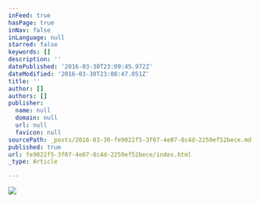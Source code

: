 ```yaml
---
inFeed: true
hasPage: true
inNav: false
inLanguage: null
starred: false
keywords: []
description: ''
datePublished: '2016-03-30T23:09:45.972Z'
dateModified: '2016-03-30T23:08:47.051Z'
title: ''
author: []
authors: []
publisher:
  name: null
  domain: null
  url: null
  favicon: null
sourcePath: _posts/2016-03-30-fe9022f5-3f07-4e07-8c4d-2259ef52bece.md
published: true
url: fe9022f5-3f07-4e07-8c4d-2259ef52bece/index.html
_type: Article

---
```

![](https://the-grid-user-content.s3-us-west-2.amazonaws.com/790798e4-31f6-402c-a8fe-638332ee5b56.png)
